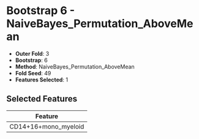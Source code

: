# Bootstrap 6 - NaiveBayes_Permutation_AboveMean

- **Outer Fold**: 3
- **Bootstrap**: 6
- **Method**: NaiveBayes_Permutation_AboveMean
- **Fold Seed**: 49
- **Features Selected**: 1

## Selected Features

| Feature |
|---------|
| CD14+16+mono_myeloid |
